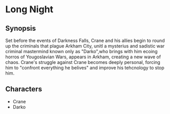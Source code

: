 # Long Night

## Synopsis
Set before the events of Darkness Falls, Crane and his allies begin to round up the criminals that plague Arkham City,
unitl a mysterius and sadistic war criminal mastermind known only as "Darko",who brings with him ecoing horros of Yougoslavian Wars,  appears in Arkham, creating a new wave of chaos.
Crane's struggle against Crane becomes deeply personal, forcing him to "confront everything he belives" and improve his tehcnology to stop him.
## Characters
- Crane
- Darko
